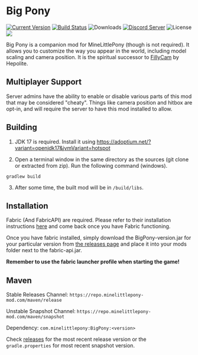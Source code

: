 # Big Pony

[![Current Version](https://img.shields.io/github/v/release/MineLittlePony/BigPony)](https://github.com/MineLittlePony/BigPony/releases/latest)
[![Build Status](https://github.com/MineLittlePony/BigPony/actions/workflows/gradle-build.yml/badge.svg)](https://github.com/MineLittlePony/BigPony/actions/workflows/gradle-build.yml)
![Downloads](https://img.shields.io/github/downloads/MineLittlePony/BigPony/total.svg?color=yellowgreen)
[![Discord Server](https://img.shields.io/discord/182490536119107584.svg?color=blueviolet)](https://discord.gg/HbJSFyu)
![License](https://img.shields.io/github/license/MineLittlePony/BigPony)
![](https://img.shields.io/badge/api-fabric-orange.svg)

Big Pony is a companion mod for MineLittlePony (though is not required). It allows you to customize the way you appear in the world, including model scaling and camera position. It is the spiritual successor to [FillyCam](https://github.com//MineLittlePony/FillyCam) by Hepolite.

## Multiplayer Support

Server admins have the ability to enable or disable various parts of this mod that may be considered "cheaty". Things like camera position and hitbox are opt-in, and will require the server to have this mod installed to allow.


## Building

1. JDK 17 is required. Install it using https://adoptium.net/?variant=openjdk17&jvmVariant=hotspot

2. Open a terminal window in the same directory as the sources (git clone or extracted from zip). Run the following command (windows).

```
gradlew build
```

3. After some time, the built mod will be in `/build/libs`.

## Installation

Fabric (And FabricAPI) are required. Please refer to their installation instructions <a href="https://fabricmc.net">here</a> and come back once you have Fabric functioning.

Once you have fabric installed, simply download the BigPony-version.jar for your particular version from [the releases page](https://github.com/MineLittlePony/BigPony/releases) and place it into your mods folder next to the fabric-api.jar.

**Remember to use the fabric launcher profile when starting the game!**


## Maven

Stable Releases Channel: `https://repo.minelittlepony-mod.com/maven/release`

Unstable Snapshot Channel: `https://repo.minelittlepony-mod.com/maven/snapshot`

Dependency: `com.minelittlepony:BigPony:<version>`

Check [releases](https://github.com/MineLittlePony/BigPony/releases) for the most recent release version or the `gradle.properties` for most recent snapshot version.

